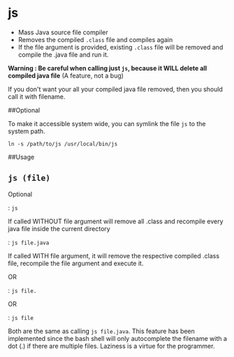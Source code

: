 # js

- Mass Java source file compiler
- Removes the compiled `.class` file and compiles again
- If the file argument is provided, existing `.class` file will be removed and compile the .java file and run it.

**Warning : Be careful when calling just `js`, because it WILL delete all compiled java file** (A feature, not a bug)

If you don't want your all your compiled java file removed, then you should call it with filename.

##Optional

To make it accessible system wide, you can symlink the file `js` to the system path. 

`ln -s /path/to/js /usr/local/bin/js`

##Usage
    
`js (file)`
   ----
   Optional

: `js` 

If called WITHOUT file argument will remove all .class and recompile every java file inside the current directory

: `js file.java`

If called WITH file argument, it will remove the respective compiled .class file, recompile the file argument and execute it.

OR

: `js file.`

OR 

: `js file`

Both are the same as calling `js file.java`. This feature has been implemented since the bash shell will only autocomplete the filename with a dot (.) if there are multiple files. Laziness is a virtue for the programmer. 
    
